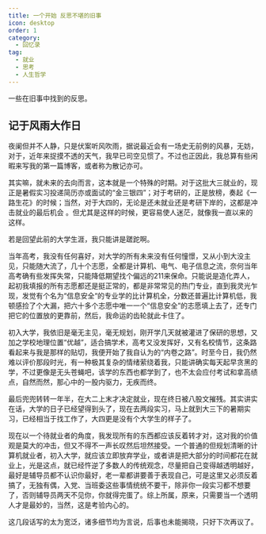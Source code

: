 ```yaml
---
title: 一个开始	反思不堪的旧事
icon: desktop
order: 1
category:
  - 回忆录
tag:
  - 就业
  - 思考
  - 人生哲学
---
```


一些在旧事中找到的反思。

<!--more-->

##  记于风雨大作日

夜阑但并不人静，只是伏案听风吹雨，据说最近会有一场史无前例的风暴，无妨，对于，近年来捉摸不透的天气，我早已司空见惯了。不过也正因此，我总算有些闲暇来写我的第一篇博客，或者称为散记亦可。

其实嘛，就未来的去向而言，这本就是一个特殊的时期。对于这批大三就业的，现正是暑假实习投递简历亦或面试的“金三银四”；对于考研的，正是放榜，奏起《一路生花》的时候；当然，对于大四的，无论是还未就业还是考研下岸的，这都是冲击就业的最后机会 。但尤其是这样的时候，更容易使人迷茫，就像我一直以来的这样。

若是回望此前的大学生涯，我只能讲是蹉跎啊。

当年高考，我没有任何喜好，对大学的所有未来没有任何憧憬，又从小到大没主见，只能随大流了，几十个志愿，全都是计算机、电气、电子信息之流，奈何当年高考确有些发挥失常，只能降低期望找个偏远的211来保命。只能说是造化弄人，起初我填报的所有志愿都还是挺正常的，都是非常常见的热门专业，直到我灵光乍现，发觉有个名为“信息安全“的专业学的比计算机全，分数还普遍比计算机低，我顿感捡了个大漏，把六十多个志愿中唯一一个“信息安全”的志愿填上去了，还专门把它的位置放的更靠前，然后，我命运的齿轮就此卡住了。

初入大学，我依旧是毫无主见，毫无规划，刚开学几天就被灌进了保研的思想，又加之学校地理位置“优越”，适合搞学术，高考又没发挥好，又有名校情节，这条路看起来与我是那样的贴切，我便开始了我自认为的“内卷之路”。时至今日，我仍然难以评价那段时光，有一种极其复杂的情绪萦绕着我，只能讲确实每天起早贪黑的学，不过更像是无头苍蝇吧，该学的东西也都学到了，也不太会应付考试和拿高绩点，自然而然，那心中的一股内驱力，无疾而终。

最后兜兜转转一年半，在大二上末才决定就业，现在终日被八股文摧残。其实讲实在话，大学的日子已经望得到头了，现在去两段实习，马上就到大三下的暑期实习，已经相当于找工作了，大四更是没有个大学生的样子了。

现在以一个待就业者的角度，我发现所有的东西都应该反着转才对，这对我的价值观是莫大的冲击，但又不得不一声长叹然后坦然接受。一个普通的但规划清晰的计算机就业者，初入大学，就应该立即放弃学业，或者讲是把大部分的时间都花在就业上，光是这点，就已经忤逆了多数人的传统观念，尽量把自己变得越透明越好，最好是辅导员都不认识你最好，老一辈都讲要善于表现自己，可是这里又必须反着搞了，无独有偶，入党、当班委这些事情统统不要干，除非你一段实习都不想要了，否则辅导员两天不见你，你就得完蛋了。综上所属，原来，只需要当一个透明人才是最妙的，当然，这是考验内心的。

这几段话写的太为宽泛，诸多细节均为言说，后事也未能揭晓，只好下次再议了。

​	

